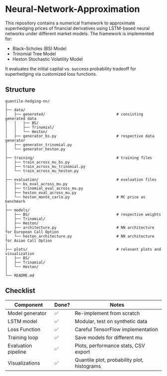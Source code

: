 # Neural-Network-Approximation

This repository contains a numerical framework to approximate superhedging prices of financial derivatives using LSTM-based neural networks under different market models. The framework is implemented for:
- Black–Scholes (BS) Model
- Trinomial Tree Model
- Heston Stochastic Volatility Model

It evaluates the initial capital vs. success probability tradeoff for superhedging via customized loss functions.

## Structure
```
quantile-hedging-nn/
│
├── data/
│   ├── generated/                                # consisting generated data
│   │   ├── BS/
│   │   ├── Trinomial/                          
│   │   └── Heston/                             
│   ├── generator_bs.py                           # respective data generator         
│   ├── generator_trinomial.py
│   └── generator_heston.py
│
├── training/                                     # training files
│   ├── train_across_mu_bs.py
│   ├── train_across_mu_trinomial.py
│   └── train_across_mu_heston.py
│
├── evaluation/                                   # evaluation files
│   ├── bs_eval_across_mu.py
│   ├── trinomial_eval_across_mu.py
│   ├── heston_eval_across_mu.py
│   └── heston_monte_carlo.py                     # MC price as benchmark
│
├── models/                                        
│   ├── BS/                                       # respective weights
│   ├── Trinomial/
│   ├── Heston/
│   ├── architecture.py                           # NN architecture for European Call Option
│   └── heston_architecture.py                    # NN architecture for Asian Call Option
│
├── plots/                                        # relevant plots and visualization
│   ├── BS/
│   ├── Trinomial/
│   └── Heston/
│
└── README.md

```

## Checklist
| Component              |   Done?    | Notes                                               |
| ---------------------- | ---------- | --------------------------------------------------- |
| Model generator        |     ✅     | Re-implement from scratch                           |
| LSTM model             |     ✅     | Modular, test on synthetic data                     |
| Loss Function          |     ✅     | Careful TensorFlow implementation                   |
| Training loop          |     ✅     | Save models for different mu                        |
| Evaluation pipeline    |     ✅     | Plots, performance stats, CSV export                |
| Visualizations         |     ✅     | Quantile plot, probability plot, histograms         |
